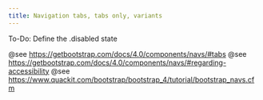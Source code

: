 ```yaml
---
title: Navigation tabs, tabs only, variants
---
```


To-Do: Define the .disabled state

@see https://getbootstrap.com/docs/4.0/components/navs/#tabs
@see https://getbootstrap.com/docs/4.0/components/navs/#regarding-accessibility
@see https://www.quackit.com/bootstrap/bootstrap_4/tutorial/bootstrap_navs.cfm
